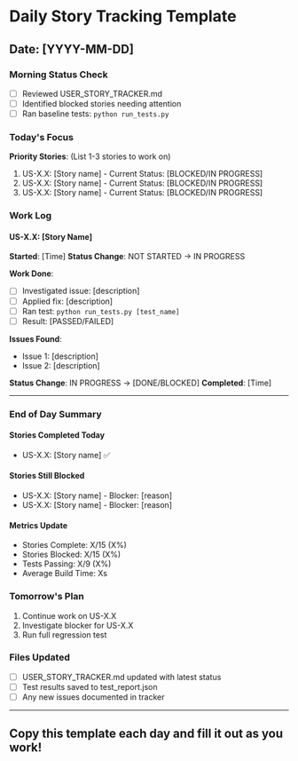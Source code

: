 # Daily Story Tracking Template

## Date: [YYYY-MM-DD]

### Morning Status Check
- [ ] Reviewed USER_STORY_TRACKER.md
- [ ] Identified blocked stories needing attention
- [ ] Ran baseline tests: `python run_tests.py`

### Today's Focus
**Priority Stories**: (List 1-3 stories to work on)
1. US-X.X: [Story name] - Current Status: [BLOCKED/IN PROGRESS]
2. US-X.X: [Story name] - Current Status: [BLOCKED/IN PROGRESS]
3. US-X.X: [Story name] - Current Status: [BLOCKED/IN PROGRESS]

### Work Log

#### US-X.X: [Story Name]
**Started**: [Time]
**Status Change**: NOT STARTED → IN PROGRESS

**Work Done**:
- [ ] Investigated issue: [description]
- [ ] Applied fix: [description]
- [ ] Ran test: `python run_tests.py [test_name]`
- [ ] Result: [PASSED/FAILED]

**Issues Found**:
- Issue 1: [description]
- Issue 2: [description]

**Status Change**: IN PROGRESS → [DONE/BLOCKED]
**Completed**: [Time]

---

### End of Day Summary

#### Stories Completed Today
- US-X.X: [Story name] ✅

#### Stories Still Blocked
- US-X.X: [Story name] - Blocker: [reason]
- US-X.X: [Story name] - Blocker: [reason]

#### Metrics Update
- Stories Complete: X/15 (X%)
- Stories Blocked: X/15 (X%)
- Tests Passing: X/9 (X%)
- Average Build Time: Xs

### Tomorrow's Plan
1. Continue work on US-X.X
2. Investigate blocker for US-X.X
3. Run full regression test

### Files Updated
- [ ] USER_STORY_TRACKER.md updated with latest status
- [ ] Test results saved to test_report.json
- [ ] Any new issues documented in tracker

---

## Copy this template each day and fill it out as you work!